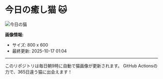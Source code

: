 # 今日の癒し猫 🐱

![今日の猫](https://cdn2.thecatapi.com/images/dfm.jpg)

**画像情報:**
- サイズ: 800 x 600
- 最終更新: 2025-10-17 01:04

---

このリポジトリは毎日朝9時に自動で猫画像が更新されます。
GitHub Actionsの力で、365日違う猫に出会えます！
